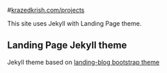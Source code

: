 #[krazedkrish.com/projects](http://krazedkrish.com/projects)

This site uses Jekyll with Landing Page theme.

## Landing Page Jekyll theme

Jekyll theme based on [landing-blog bootstrap theme ](https://github.com/krazedkrish/landing-blog-theme)
